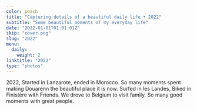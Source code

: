```yaml
---
color: peach
title: "Capturing details of a beautiful daily life • 2022"
subtitle: "Some beautiful moments of my everyday life"
date: "2022-01-01T01:01:01Z"
skip: "cover.png"
slug: "2022"
menu:
  daily:
    weight: 2
linktitle: "2022"
type: "photos"
---
```


2022, Started in Lanzarote, ended in Morocco.
So many moments spent making Douarenn the beautiful place it is now.
Surfed in les Landes, Biked in Finistère with Friends. 
We drove to Belgium to visit family. So many good moments with great people.  
